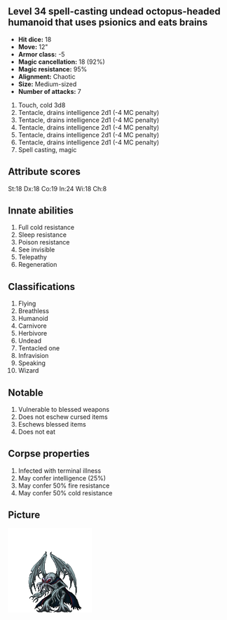 ## Level 34 spell-casting undead octopus-headed humanoid that uses psionics and eats brains

- **Hit dice:** 18
- **Move:** 12"
- **Armor class:** -5
- **Magic cancellation:** 18 (92%)
- **Magic resistance:** 95%
- **Alignment:** Chaotic
- **Size:** Medium-sized
- **Number of attacks:** 7
1. Touch, cold 3d8
2. Tentacle, drains intelligence 2d1 (-4 MC penalty)
3. Tentacle, drains intelligence 2d1 (-4 MC penalty)
4. Tentacle, drains intelligence 2d1 (-4 MC penalty)
5. Tentacle, drains intelligence 2d1 (-4 MC penalty)
6. Tentacle, drains intelligence 2d1 (-4 MC penalty)
7. Spell casting, magic

## Attribute scores

St:18 Dx:18 Co:19 In:24 Wi:18 Ch:8

## Innate abilities

1. Full cold resistance
2. Sleep resistance
3. Poison resistance
4. See invisible
5. Telepathy
6. Regeneration

## Classifications

1. Flying
2. Breathless
3. Humanoid
4. Carnivore
5. Herbivore
6. Undead
7. Tentacled one
8. Infravision
9. Speaking
10. Wizard

## Notable

1. Vulnerable to blessed weapons
2. Does not eschew cursed items
3. Eschews blessed items
4. Does not eat

## Corpse properties

1. Infected with terminal illness
2. May confer intelligence (25%)
3. May confer 50% fire resistance
4. May confer 50% cold resistance

## Picture

![Death flayer](https://github.com/hyvanmielenpelit/GnollHackTileSet/blob/main/Monsters/death_flayer/death_flayer.png?raw=true)

